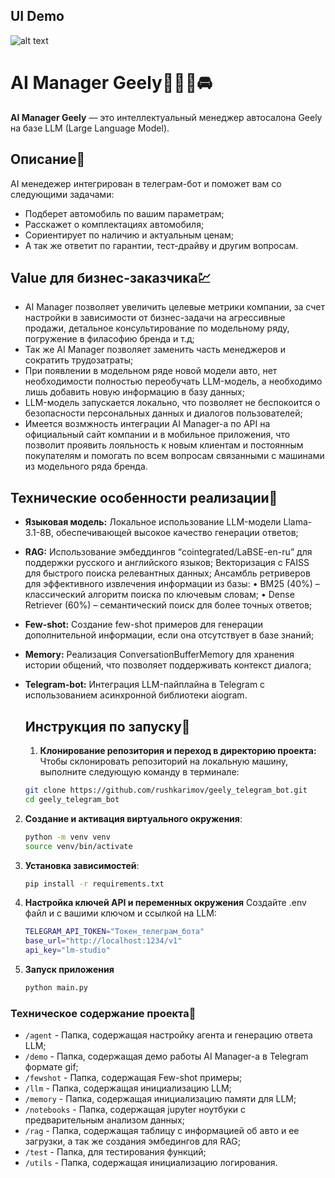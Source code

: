 ## UI Demo
![alt text](demo/example.gif?raw=true)

# AI Manager Geely🤵‍♂️🤖🚘

**AI Manager Geely** — это интеллектуальный менеджер автосалона Geely на базе LLM (Large Language Model).
   
   ## Описание📖
   
   AI менедежер интегрирован в телеграм-бот и поможет вам со следующими задачами:
   
   - Подберет автомобиль по вашим параметрам;
   - Расскажет о комплектациях автомобиля;
   - Сориентирует по наличию и актуальным ценам;
   - А так же ответит по гарантии, тест-драйву и другим вопросам.


   ## Value для бизнес-заказчика💹
   - AI Manager позволяет увеличить целевые метрики компании, за счет настройки в зависимости от бизнес-задачи на агрессивные продажи, детальное консультирование по модельному ряду, погружение в филасофию бренда и т.д; 
   - Так же AI Manager позволяет заменить часть менеджеров и сократить трудозатраты;
   - При появлении в модельном ряде новой модели авто, нет необходимости полностью переобучать LLM-модель, а необходимо лишь добавить новую информацию в базу данных;
   - LLM-модель запускается локально, что позволяет не беспокоится о безопасности персональных данных и диалогов пользователей;
   - Имеется возмжность интеграции AI Manager-a по API на официальный сайт компании и в мобильное приложения, что позволит проявить лояльность к новым клиентам и постоянным покупателям и помогать по всем вопросам связанными с машинами из модельного ряда бренда.


   ## Технические особенности реализации🔧
- **Языковая модель:** Локальное использование LLM-модели Llama-3.1-8B, обеспечивающей высокое качество генерации ответов;
- **RAG:** Использование эмбеддингов “cointegrated/LaBSE-en-ru” для поддержки русского и английского языков;
Векторизация с FAISS для быстрого поиска релевантных данных;
Ансамбль ретриверов для эффективного извлечения информации из базы:
•	BM25 (40%) – классический алгоритм поиска по ключевым словам;
•	Dense Retriever (60%) – семантический поиск для более точных ответов;
- **Few-shot:**  Создание few-shot примеров для генерации дополнительной информации, если она отсутствует в базе знаний;
- **Memory:** Реализация ConversationBufferMemory для хранения истории общений, что позволяет поддерживать контекст диалога;
- **Telegram-bot:** Интеграция LLM-пайплайна в Telegram с использованием асинхронной библиотеки aiogram.


    ## Инструкция по запуску🚀
   1. **Клонирование репозитория и переход в директорию проекта:**
   Чтобы склонировать репозиторий на локальную машину, выполните следующую команду в терминале:
   ```bash
   git clone https://github.com/rushkarimov/geely_telegram_bot.git
   cd geely_telegram_bot
   ```
2. **Создание и активация виртуального окружения**:
   ```bash
   python -m venv venv
   source venv/bin/activate
   ```
3. **Установка зависимостей**:
   ```bash
   pip install -r requirements.txt
   ```
4. **Настройка ключей API и переменных окружения** 
   Создайте .env файл и с вашими ключом и ссылкой на LLM:
   ```bash
   TELEGRAM_API_TOKEN="Токен_телеграм_бота"
   base_url="http://localhost:1234/v1"
   api_key="lm-studio"
   ```
5. **Запуск приложения**
    ```bash
   python main.py
   ```   


### Техническое содержание проекта📂
- `/agent` - Папка, содержащая настройку агента и генерацию ответа LLM;
- `/demo` - Папка, содержащая демо работы AI Manager-a в Telegram формате gif;
- `/fewshot` - Папка, содержащая  Few-shot примеры;
- `/llm` - Папка, содержащая инициализацию LLM;
- `/memory` - Папка, содержащая инициализацию памяти для LLM;
- `/notebooks` - Папка, содержащая jupyter ноутбуки с предварительным анализом данных;
- `/rag` - Папка, содержащая таблицу с информацией об авто и ее загрузки, а так же создания эмбедингов для RAG;
- `/test` - Папка, для тестирования функций;
- `/utils` - Папка, содержащая инициализацию логирования.